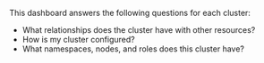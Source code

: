 This dashboard answers the following questions for each cluster:

- What relationships does the cluster have with other resources?
- How is my cluster configured?
- What namespaces, nodes, and roles does this cluster have?